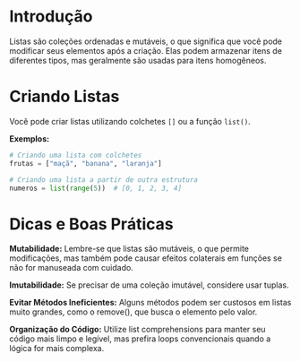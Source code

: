 # Introdução

Listas são coleções ordenadas e mutáveis, o que significa que você pode modificar seus elementos após a criação. Elas podem armazenar itens de diferentes tipos, mas geralmente são usadas para itens homogêneos.
# Criando Listas

Você pode criar listas utilizando colchetes `[]` ou a função `list()`.

**Exemplos:**
```python
# Criando uma lista com colchetes
frutas = ["maçã", "banana", "laranja"]

# Criando uma lista a partir de outra estrutura
numeros = list(range(5))  # [0, 1, 2, 3, 4]
```

# Dicas e Boas Práticas

**Mutabilidade:** Lembre-se que listas são mutáveis, o que permite modificações, mas também pode causar efeitos colaterais em funções se não for manuseada com cuidado.

**Imutabilidade:** Se precisar de uma coleção imutável, considere usar tuplas.

**Evitar Métodos Ineficientes:** Alguns métodos podem ser custosos em listas muito grandes, como o remove(), que busca o elemento pelo valor.

**Organização do Código:** Utilize list comprehensions para manter seu código mais limpo e legível, mas prefira loops convencionais quando a lógica for mais complexa.
